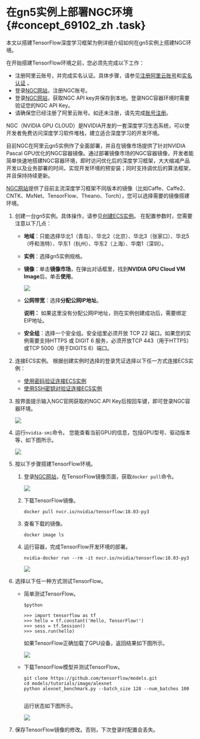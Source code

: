 # 在gn5实例上部署NGC环境 {#concept_69102_zh .task}

本文以搭建TensorFlow深度学习框架为例详细介绍如何在gn5实例上搭建NGC环境。

在开始搭建TensorFlow环境之前，您必须先完成以下工作：

-   注册阿里云账号，并完成实名认证。具体步骤，请参见[注册阿里云账号](../../../../../cn.zh-CN/.md#)和[实名认证](../../../../../cn.zh-CN/.md#) 。
-   登录[NGC网站](https://ngc.nvidia.com/signup/register)，注册NGC账号。
-   登录[NGC网站](https://ngc.nvidia.com/signin/email)，获取NGC API key并保存到本地。登录NGC容器环境时需要验证您的NGC API Key。
-   请确保您已经注册了阿里云账号。如还未注册，请先完成[账号注册](https://account.aliyun.com/register/register.htm?)。

NGC（NVIDIA GPU CLOUD）是NVIDIA开发的一套深度学习生态系统，可以使开发者免费访问深度学习软件堆栈，建立适合深度学习的开发环境。

目前NGC在阿里云gn5实例作了全面部署，并且在镜像市场提供了针对NVIDIA Pascal GPU优化的NGC容器镜像。通过部署镜像市场的NGC容器镜像，开发者能简单快速地搭建NGC容器环境，即时访问优化后的深度学习框架，大大缩减产品开发以及业务部署的时间，实现开发环境的预安装；同时支持调优后的算法框架，并且保持持续更新。

[NGC网站](https://ngc.nvidia.com)提供了目前主流深度学习框架不同版本的镜像（比如Caffe、Caffe2、CNTK、MxNet、TensorFlow、Theano、Torch），您可以选择需要的镜像搭建环境。

1.  创建一台gn5实例。具体操作，请参见[创建ECS实例](../cn.zh-CN/个人版快速入门/创建ECS实例.md#)。 在配置参数时，您需要注意以下几点：
    -   **地域**：只能选择华北1（青岛）、华北2（北京）、华北3（张家口）、华北5（呼和浩特）、华东1（杭州）、华东2（上海）、华南1（深圳）。
    -   **实例**：选择gn5实例规格。
    -   **镜像**：单击**镜像市场**，在弹出对话框里，找到**NVIDIA GPU Cloud VM Image**后，单击**使用**。

        ![](http://docs-aliyun.cn-hangzhou.oss.aliyun-inc.com/assets/pic/69102/cn_zh/1522653649466/%E9%80%89%E6%8B%A9%E9%95%9C%E5%83%8F.png)

    -   **公网带宽**：选择**分配公网IP地址**。

        **说明：** 如果这里没有分配公网IP地址，则在实例创建成功后，需要绑定EIP地址。

    -   **安全组**：选择一个安全组。安全组里必须开放 TCP 22 端口。如果您的实例需要支持HTTPS 或 DIGIT 6 服务，必须开放TCP 443（用于HTTPS）或TCP 5000（用于DIGITS 6）端口。
2.  连接ECS实例。 根据创建实例时选择的登录凭证选择以下任一方式连接ECS实例：
    -   [使用密码验证连接ECS实例](../cn.zh-CN/实例/连接实例/连接Linux实例/使用用户名密码验证连接Linux实例.md#)
    -   [使用SSH密钥对验证连接ECS实例](../cn.zh-CN/实例/连接实例/连接Linux实例/使用SSH密钥对连接Linux实例.md#)
3.  按界面提示输入NGC官网获取的NGC API Key后按回车键，即可登录NGC容器环境。 

    ![](http://static-aliyun-doc.oss-cn-hangzhou.aliyuncs.com/assets/img/9837/156446457311904_zh-CN.png)

4.  运行`nvidia-smi`命令。 您能查看当前GPU的信息，包括GPU型号、驱动版本等，如下图所示。

    ![](http://static-aliyun-doc.oss-cn-hangzhou.aliyuncs.com/assets/img/9837/156446457311905_zh-CN.png)

5.  按以下步骤搭建TensorFlow环境。 
    1.  登录[NGC网站](https://ngc.nvidia.com/signin/email)，在TensorFlow镜像页面，获取`docker pull`命令。 

        ![](http://static-aliyun-doc.oss-cn-hangzhou.aliyuncs.com/assets/img/9837/156446457311906_zh-CN.png)

    2.  下载TensorFlow镜像。 

        ``` {#codeblock_vbu_n2d_uno .language-bash}
        docker pull nvcr.io/nvidia/tensorflow:18.03-py3                    
        ```

    3.  查看下载的镜像。 

        ``` {#codeblock_y3m_v3i_tev .language-bash}
        docker image ls                   
        ```

    4.  运行容器，完成TensorFlow开发环境的部署。 

        ``` {#codeblock_7qv_6n8_td0 .language-bash}
        nvidia-docker run --rm -it nvcr.io/nvidia/tensorflow:18.03-py3              
        ```

        ![](http://static-aliyun-doc.oss-cn-hangzhou.aliyuncs.com/assets/img/9837/156446457311907_zh-CN.png)

6.  选择以下任一种方式测试TensorFlow。 
    -   简单测试TensorFlow。

        ``` {#codeblock_28l_edd_gl0 .language-bash}
        $python
        ```

        ``` {#codeblock_o01_c2d_gbx .language-python}
        >>> import tensorflow as tf
        >>> hello = tf.constant('Hello, TensorFlow!')
        >>> sess = tf.Session()
        >>> sess.run(hello)
        ```

        如果TensorFlow正确加载了GPU设备，返回结果如下图所示。

        ![](http://static-aliyun-doc.oss-cn-hangzhou.aliyuncs.com/assets/img/9837/156446457311908_zh-CN.png)

    -   下载TensorFlow模型并测试TensorFlow。

        ``` {#codeblock_44c_ovd_qkk .language-bash}
        git clone https://github.com/tensorflow/models.git
        cd models/tutorials/image/alexnet
        python alexnet_benchmark.py --batch_size 128 --num_batches 100
        						
        ```

        运行状态如下图所示。

        ![](http://static-aliyun-doc.oss-cn-hangzhou.aliyuncs.com/assets/img/9837/156446457411909_zh-CN.png)

7.  保存TensorFlow镜像的修改。否则，下次登录时配置会丢失。

